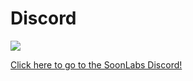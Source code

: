 # Discord

![](../../.gitbook/assets/image.png)

[Click here to go to the SoonLabs Discord!](https://discord.gg/eYy9Ru9qRd)
